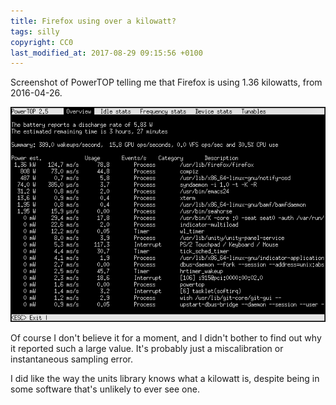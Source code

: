 ```yaml
---
title: Firefox using over a kilowatt?
tags: silly
copyright: CC0
last_modified_at: 2017-08-29 09:15:56 +0100
---
```


Screenshot of PowerTOP telling me that Firefox is using 1.36 kilowatts, from 2016-04-26.

![](/assets/2016/firefox-1kW.png)

Of course I don't believe it for a moment, and I didn't bother to find out why it reported such a large value.  It's probably just a miscalibration or instantaneous sampling error.

I did like the way the units library knows what a kilowatt is, despite being in some software that's unlikely to ever see one.
